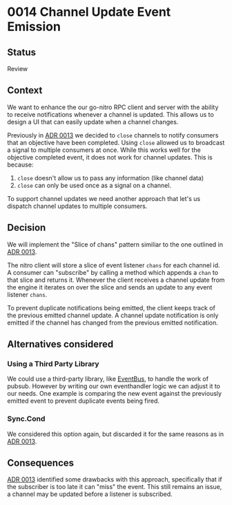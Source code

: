# 0014 Channel Update Event Emission

## Status

Review

## Context

We want to enhance the our go-nitro RPC client and server with the ability to receive notifications whenever a channel is updated. This allows us to design a UI that can easily update when a channel changes.

Previously in [ADR 0013](./0013-event-emission.md) we decided to `close` channels to notify consumers that an objective have been completed. Using `close` allowed us to broadcast a signal to multiple consumers at once. While this works well for the objective completed event, it does not work for channel updates. This is because:

1. `close` doesn't allow us to pass any information (like channel data)
2. `close` can only be used once as a signal on a channel.

To support channel updates we need another approach that let's us dispatch channel updates to multiple consumers.

## Decision

We will implement the "Slice of chans" pattern similiar to the one outlined in [ADR 0013](./0013-event-emission.md).

The nitro client will store a slice of event listener `chans` for each channel id. A consumer can "subscribe" by calling a method which appends a `chan` to that slice and returns it. Whenever the client receives a channel update from the engine it iterates on over the slice and sends an update to any event listener `chans`.

To prevent duplicate notifications being emitted, the client keeps track of the previous emitted channel update. A channel update notification is only emitted if the channel has changed from the previous emitted notification.

## Alternatives considered

### Using a Third Party Library

We could use a third-party library, like [EventBus](https://github.com/asaskevich/EventBus), to handle the work of pubsub. However by writing our own eventhandler logic we can adjust it to our needs. One example is comparing the new event against the previously emitted event to prevent duplicate events being fired.

### Sync.Cond

We considered this option again, but discarded it for the same reasons as in [ADR 0013](./0013-event-emission.md).

## Consequences

[ADR 0013](./0013-event-emission.md) identified some drawbacks with this approach, specifically that if the subscriber is too late it can "miss" the event. This still remains an issue, a channel may be updated before a listener is subscribed.
